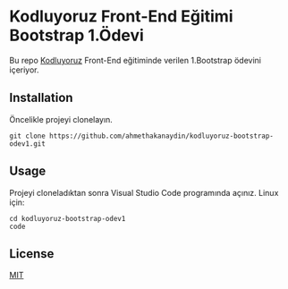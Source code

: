 # Kodluyoruz Front-End Eğitimi Bootstrap 1.Ödevi
Bu repo [Kodluyoruz](https://kodluyoruz.org) Front-End eğitiminde verilen 1.Bootstrap ödevini içeriyor.

## Installation
Öncelikle projeyi clonelayın.

```
git clone https://github.com/ahmethakanaydin/kodluyoruz-bootstrap-odev1.git
```
## Usage
Projeyi cloneladıktan sonra Visual Studio Code programında açınız.
Linux için:

```
cd kodluyoruz-bootstrap-odev1
code
```

## License
[MIT](https://choosealicense.com/)